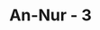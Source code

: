 ---
title: "An-Nur - 3"
no: 3
arabic_no: ٣
ayah: اَلزَّانِيْ لَا يَنْكِحُ اِلَّا زَانِيَةً اَوْ مُشْرِكَةً ۖوَّالزَّانِيَةُ لَا يَنْكِحُهَآ اِلَّا زَانٍ اَوْ مُشْرِكٌۚ وَحُرِّمَ ذٰلِكَ عَلَى الْمُؤْمِنِيْنَ
translation: "Pezina laki-laki tidak boleh menikah kecuali dengan pezina perempuan, atau dengan perempuan musyrik; dan pezina perempuan tidak boleh menikah kecuali dengan pezina laki-laki atau dengan laki-laki musyrik; dan yang demikian itu diharamkan bagi orang-orang mukmin."
tafsir: "Diriwayatkan oleh Mujahid dan Ata  bahwa pada umumnya orang-orang Muhajirin yang datang dari Mekah ke Medinah adalah orang-orang miskin yang tidak mempunyai harta dan keluarga, sedang pada waktu itu di Medinah banyak perempuan tuna susila yang menyewakan dirinya, sehingga penghidupannya lebih lumayan dibanding dengan orang-orang yang lain. Di pintu rumah perempuan-perempuan tersebut, ada tanda-tanda untuk memperkenalkan dirinya sebagai wanita tuna susila. Maka berdatanganlah laki-laki hidung belang ke rumah mereka.\n\nMelihat kondisi ekonomi perempuan tuna susila itu yang agak lumayan, maka timbullah keinginan sebagian dari orang-orang Muslim yang miskin itu untuk mengawini perempun-perempuan tersebut, supaya penghidupan mereka lumayan, maka turunlah ayat ini sebagai teguran untuk tidak melaksanakan keinginannya itu.\n\nPada ayat ini Allah menerangkan bahwa laki-laki pezina tidak boleh menikahi perempuan kecuali perempuan pezina atau perempuan musyrik. Begitu juga perempuan pezina itu tidak boleh dinikahi kecuali oleh laki-laki pezina pula atau laki-laki musyrik. Artinya tidak pantas sama sekali seorang laki-laki baik-baik, mengawini perempuan pezina yang akan mencemarkan dan merusak nama baiknya. Sebaliknya, seorang perempuan baik-baik, tidak pantas dinikahi oleh laki-laki pezina yang dikenal oleh lingkungannya sebagai laki-laki yang bejat dan tidak bermoral, karena pernikahan itu akan merendahkan martabat perempuan tersebut dan mencemarkan nama baik keluarganya. Kecuali bila laki-laki atau perempuan pezina itu sudah bertobat, maka boleh menikah atau dinikahi oleh laki-laki atau perempuan baik-baik."
---